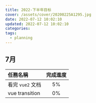 ```yaml
---
title: 2022-下半年目标
cover: /assets/cover/20200225A1295.jpg
date: 2022-07-12 10:02:10
updated: 2022-07-12 10:02:10
categories:
tags:
  - planning
---
```


## 7月

| 任務名稱 | 完成進度 |
|:---  | :----: |
| 看完 `vue2` 文档 |  5% |
| vue transition |  0% |
